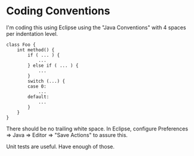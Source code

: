 # Coding Conventions

I'm coding this using Eclipse using the "Java Conventions" with 4
spaces per indentation level.

    class Foo {
        int method() {
            if ( ... ) {
                ...
            } else if ( ... ) {
                ...
            }
            switch (...) {
            case 0:
                ...
            default:
                ...
            }
        }
    }

There should be no trailing white space. In Eclipse, configure Preferences ⇒ Java ⇒ Editor ⇒ "Save Actions" to assure this.

Unit tests are useful. Have enough of those.


